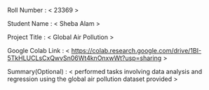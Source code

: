 Roll Number       :   < 23369 >

Student Name      :   < Sheba Alam >

Project Title     :   < Global Air Pollution >

Google Colab Link :   < https://colab.research.google.com/drive/1BI-5TkHLUCLsCxQwvSn06Wt4knOnxwWt?usp=sharing >

Summary(Optional) :   < performed tasks involving data analysis and regression using the global air pollution dataset provided >
